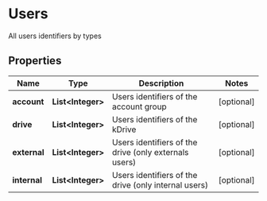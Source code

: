 

# Users

All users identifiers by types

## Properties

| Name | Type | Description | Notes |
|------------ | ------------- | ------------- | -------------|
|**account** | **List&lt;Integer&gt;** | Users identifiers of the account group |  [optional] |
|**drive** | **List&lt;Integer&gt;** | Users identifiers of the kDrive |  [optional] |
|**external** | **List&lt;Integer&gt;** | Users identifiers of the drive (only externals users) |  [optional] |
|**internal** | **List&lt;Integer&gt;** | Users identifiers of the drive (only internal users) |  [optional] |



